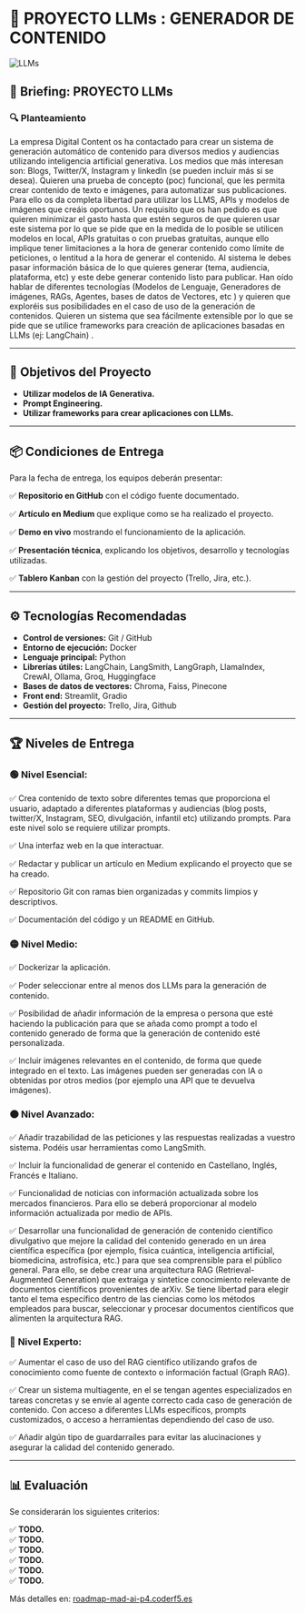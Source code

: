 # 🚀 PROYECTO LLMs : GENERADOR DE CONTENIDO

![LLMs](https://github.com/user-attachments/assets/f2a3c28d-390a-4666-99d7-60d4c62bccc5)

## 📜 Briefing: PROYECTO LLMs

### 🔍 Planteamiento  

La empresa Digital Content os ha contactado para crear un sistema de generación
automático de contenido para diversos medios y audiencias utilizando inteligencia artificial
generativa. Los medios que más interesan son: Blogs, Twitter/X, Instagram y linkedIn (se
pueden incluir más si se desea). Quieren una prueba de concepto (poc) funcional, que les
permita crear contenido de texto e imágenes, para automatizar sus publicaciones. Para ello
os da completa libertad para utilizar los LLMS, APIs y modelos de imágenes que creáis
oportunos. Un requisito que os han pedido es que quieren minimizar el gasto hasta que
estén seguros de que quieren usar este sistema por lo que se pide que en la medida de lo
posible se utilicen modelos en local, APIs gratuitas o con pruebas gratuitas, aunque ello
implique tener limitaciones a la hora de generar contenido como límite de peticiones, o
lentitud a la hora de generar el contenido.
Al sistema le debes pasar información básica de lo que quieres generar (tema, audiencia,
plataforma, etc) y este debe generar contenido listo para publicar.
Han oído hablar de diferentes tecnologías (Modelos de Lenguaje, Generadores de
imágenes, RAGs, Agentes, bases de datos de Vectores, etc ) y quieren que exploréis sus
posibilidades en el caso de uso de la generación de contenidos.
Quieren un sistema que sea fácilmente extensible por lo que se pide que se utilice
frameworks para creación de aplicaciones basadas en LLMs (ej: LangChain) .

---

## 🎯 Objetivos del Proyecto  

* **Utilizar modelos de IA Generativa.**  
* **Prompt Engineering.**
* **Utilizar frameworks para crear aplicaciones con LLMs.** 


---

## 📦 Condiciones de Entrega  

Para la fecha de entrega, los equipos deberán presentar:  

✅ **Repositorio en GitHub** con el código fuente documentado.

✅ **Artículo en Medium** que explique como se ha realizado el proyecto.

✅ **Demo en vivo** mostrando el funcionamiento de la aplicación.

✅ **Presentación técnica**, explicando los objetivos, desarrollo y tecnologías utilizadas.

✅ **Tablero Kanban** con la gestión del proyecto (Trello, Jira, etc.).  

---

## ⚙️ Tecnologías Recomendadas  

- **Control de versiones:** Git / GitHub  
- **Entorno de ejecución:** Docker  
- **Lenguaje principal:** Python  
- **Librerías útiles:** LangChain, LangSmith, LangGraph, LlamaIndex, CrewAI, Ollama, Groq, Huggingface
- **Bases de datos de vectores:** Chroma, Faiss, Pinecone
- **Front end:** Streamlit, Gradio
- **Gestión del proyecto:** Trello, Jira, Github  

---

## 🏆 Niveles de Entrega  

### 🟢 **Nivel Esencial:**  
✅ Crea contenido de texto sobre diferentes temas que proporciona el usuario,
adaptado a diferentes plataformas y audiencias (blog posts, twitter/X, Instagram,
SEO, divulgación, infantil etc) utilizando prompts. Para este nivel solo se requiere
utilizar prompts.

✅ Una interfaz web en la que interactuar.

✅ Redactar y publicar un artículo en Medium explicando el proyecto que se ha creado.

✅ Repositorio Git con ramas bien organizadas y commits limpios y descriptivos.

✅ Documentación del código y un README en GitHub.  

### 🟡 **Nivel Medio:**  
✅ Dockerizar la aplicación.

✅ Poder seleccionar entre al menos dos LLMs para la generación de contenido.

✅ Posibilidad de añadir información de la empresa o persona que esté haciendo la publicación para que se añada como prompt a todo el contenido generado de forma que la generación de contenido esté personalizada.

✅ Incluir imágenes relevantes en el contenido, de forma que quede integrado en el texto. Las imágenes pueden ser generadas con IA o obtenidas por otros medios (por ejemplo una API que te devuelva imágenes).


### 🟠 **Nivel Avanzado:**  
✅ Añadir trazabilidad de las peticiones y las respuestas realizadas a vuestro sistema.
Podéis usar herramientas como LangSmith.

✅ Incluir la funcionalidad de generar el contenido en Castellano, Inglés, Francés e
Italiano.

✅ Funcionalidad de noticias con información actualizada sobre los mercados financieros. Para ello se deberá proporcionar al modelo información actualizada por medio de APIs.

✅ Desarrollar una funcionalidad de generación de contenido científico divulgativo que mejore la calidad del contenido generado en un área científica específica (por ejemplo, física cuántica, inteligencia artificial, biomedicina, astrofísica, etc.) para que sea comprensible para el público general. Para ello, se debe crear una arquitectura RAG (Retrieval-Augmented Generation) que extraiga y sintetice conocimiento
relevante de documentos científicos provenientes de arXiv. Se tiene libertad para elegir tanto el tema específico dentro de las ciencias como los métodos empleados para buscar, seleccionar y procesar documentos científicos que alimenten la arquitectura RAG. 

### 🔴 **Nivel Experto:**  
✅ Aumentar el caso de uso del RAG científico utilizando grafos de conocimiento como fuente de contexto o información factual (Graph RAG).

✅ Crear un sistema multiagente, en el se tengan agentes especializados en tareas concretas y se envíe al agente correcto cada caso de generación de contenido. Con acceso a diferentes LLMs específicos, prompts customizados, o acceso a herramientas dependiendo del caso de uso.

✅ Añadir algún tipo de guardarraíles para evitar las alucinaciones y asegurar la calidad del contenido generado.

---

## 📊 Evaluación  

Se considerarán los siguientes criterios:  

✅ **TODO.**  
✅ **TODO.**  
✅ **TODO.**  
✅ **TODO.**  
✅ **TODO.**  
✅ **TODO.**  

Más detalles en: [roadmap-mad-ai-p4.coderf5.es](https://roadmap-mad-ai-p4.coderf5.es/)  

 

